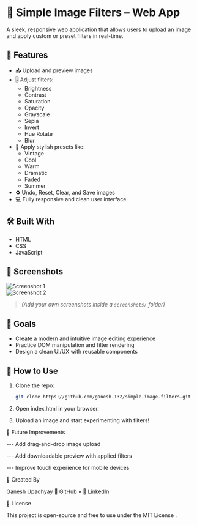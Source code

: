 # 🎨 Simple Image Filters – Web App

A sleek, responsive web application that allows users to upload an image and apply custom or preset filters in real-time.

## 🚀 Features

- 📤 Upload and preview images
- 🎚️ Adjust filters:  
  - Brightness  
  - Contrast  
  - Saturation  
  - Opacity  
  - Grayscale  
  - Sepia  
  - Invert  
  - Hue Rotate  
  - Blur
- 🎨 Apply stylish presets like:
  - Vintage
  - Cool
  - Warm
  - Dramatic
  - Faded
  - Summer
- ♻️ Undo, Reset, Clear, and Save images
- 💻 Fully responsive and clean user interface

## 🛠️ Built With

- HTML  
- CSS  
- JavaScript

## 📸 Screenshots

![Screenshot 1](./screenshots/screenshot1.png)  
![Screenshot 2](./screenshots/screenshot2.png)

> *(Add your own screenshots inside a `screenshots/` folder)*

## 🎯 Goals

- Create a modern and intuitive image editing experience
- Practice DOM manipulation and filter rendering
- Design a clean UI/UX with reusable components

## 📂 How to Use

1. Clone the repo:
   ```bash
   git clone https://github.com/ganesh-132/simple-image-filters.git
   
2. Open index.html in your browser.

3. Upload an image and start experimenting with filters!

📌 Future Improvements

--- Add drag-and-drop image upload

--- Add downloadable preview with applied filters

--- Improve touch experience for mobile devices

🙌 Created By

Ganesh Upadhyay
🔗 GitHub
 • 🔗 LinkedIn

📃 License

This project is open-source and free to use under the MIT License
.
